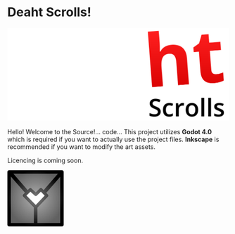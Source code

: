 # Deaht Scrolls!

![Deaht Scrolls Logo](./Assets/Images/logo_title.svg)

Hello! Welcome to the Source!... code...
This project utilizes **Godot 4.0** which is required if you want to actually use the project files. 
**Inkscape** is recommended if you want to modify the art assets.

Licencing is coming soon.

![Cueb :3 (Name of the Player Character)](./Assets/Images/cueb.svg)
